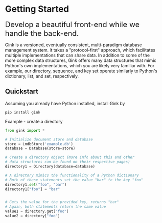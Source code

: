 # Getting Started
<font size="5"> Develop a beautiful front-end while we handle the back-end.</font>

Gink is a versioned, eventually consistent, multi-paradigm database management system. It takes a "protocol-first" approach, which facilitates multiple implementations that can share data. In addition to some of the more complex data structures, Gink offers many data structures that mimic Python's own implementations, which you are likely very familiar with. For example, our directory, sequence, and key set operate similarly to Python's dictionary, list, and set, respectively.


## Quickstart

Assuming you already have Python installed, install Gink by
```
pip install gink
```

Example - create a directory


``` python
from gink import *

# Initialize document store and database
store = LmdbStore('example.db')
database = Database(store=store)

# Create a directory object (more info about this and other
# data structures can be found on their respective pages)
directory1 = Directory(database=database)

# A directory mimics the functionality of a Python dictionary
# Both of these statements set the value "bar" to the key "foo"
directory1.set("foo", "bar")
directory1["foo"] = "bar"


# Gets the value for the provided key, returns "bar"
# Again, both statements return the same value
value1 = directory.get("foo")
value2 = directory["foo"]

```
